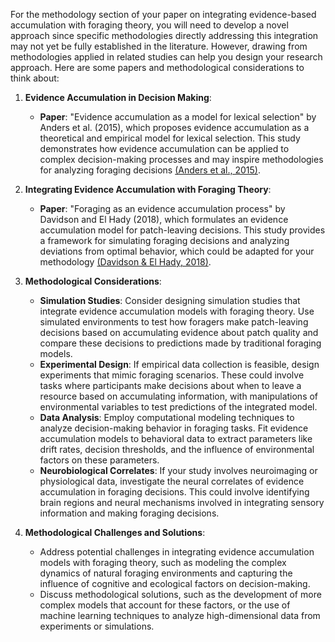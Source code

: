 For the methodology section of your paper on integrating evidence-based accumulation with foraging theory, you will need to develop a novel approach since specific methodologies directly addressing this integration may not yet be fully established in the literature. However, drawing from methodologies applied in related studies can help you design your research approach. Here are some papers and methodological considerations to think about:

1. **Evidence Accumulation in Decision Making**:
    
    - **Paper**: "Evidence accumulation as a model for lexical selection" by Anders et al. (2015), which proposes evidence accumulation as a theoretical and empirical model for lexical selection. This study demonstrates how evidence accumulation can be applied to complex decision-making processes and may inspire methodologies for analyzing foraging decisions [(Anders et al., 2015)](https://consensus.app/papers/evidence-accumulation-model-selection-anders/89fa8aa3d56c58be914a16c24543b3ee/?utm_source=chatgpt).
2. **Integrating Evidence Accumulation with Foraging Theory**:
    
    - **Paper**: "Foraging as an evidence accumulation process" by Davidson and El Hady (2018), which formulates an evidence accumulation model for patch-leaving decisions. This study provides a framework for simulating foraging decisions and analyzing deviations from optimal behavior, which could be adapted for your methodology [(Davidson & El Hady, 2018)](https://consensus.app/papers/foraging-evidence-accumulation-process-davidson/80bc8573db245df38be27b3db1fb5773/?utm_source=chatgpt).
3. **Methodological Considerations**:
    
    - **Simulation Studies**: Consider designing simulation studies that integrate evidence accumulation models with foraging theory. Use simulated environments to test how foragers make patch-leaving decisions based on accumulating evidence about patch quality and compare these decisions to predictions made by traditional foraging models.
    - **Experimental Design**: If empirical data collection is feasible, design experiments that mimic foraging scenarios. These could involve tasks where participants make decisions about when to leave a resource based on accumulating information, with manipulations of environmental variables to test predictions of the integrated model.
    - **Data Analysis**: Employ computational modeling techniques to analyze decision-making behavior in foraging tasks. Fit evidence accumulation models to behavioral data to extract parameters like drift rates, decision thresholds, and the influence of environmental factors on these parameters.
    - **Neurobiological Correlates**: If your study involves neuroimaging or physiological data, investigate the neural correlates of evidence accumulation in foraging decisions. This could involve identifying brain regions and neural mechanisms involved in integrating sensory information and making foraging decisions.
4. **Methodological Challenges and Solutions**:
    
    - Address potential challenges in integrating evidence accumulation models with foraging theory, such as modeling the complex dynamics of natural foraging environments and capturing the influence of cognitive and ecological factors on decision-making.
    - Discuss methodological solutions, such as the development of more complex models that account for these factors, or the use of machine learning techniques to analyze high-dimensional data from experiments or simulations.